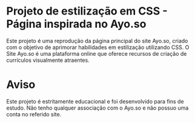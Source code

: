 # Projeto de estilização em CSS - Página inspirada no Ayo.so
Este projeto é uma reprodução da página principal do site Ayo.so, criado com o objetivo de aprimorar habilidades em estilização utilizando CSS. O Site Ayo.so é uma plataforma online que oferece recursos de criação de currículos visualmente atraentes.

# Aviso
Este projeto é estritamente educacional e foi desenvolvido para fins de estudo. Não tenho qualquer associação com o Ayo.so e não possuo uma conta no referido site.
